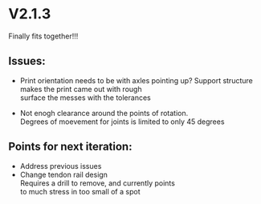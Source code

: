 # V2.1.3

Finally fits together!!!

## Issues:
- Print orientation needs to be with axles pointing up? 
  Support structure makes the print came out with rough  
  surface the messes with the tolerances  
  
- Not enogh clearance around the points of rotation.  
  Degrees of moevement for joints is limited to only 45 degrees
  
## Points for next iteration:
- Address previous issues  
- Change tendon rail design  
  Requires a drill to remove, and currently points   
  to much stress in too small of a spot
